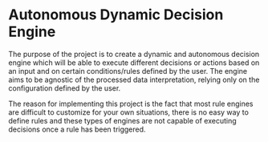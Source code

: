 # Autonomous Dynamic Decision Engine

The purpose of the project is to create a dynamic and autonomous decision engine which will be able to execute different decisions or actions based on an input and on certain conditions/rules defined by the user. The engine aims to be agnostic of the processed data interpretation, relying only on the configuration defined by the user. 

The reason for implementing this project is the fact that most rule engines are difficult to customize for your own situations, there is no easy way to define rules and these types of engines are not capable of executing decisions once a rule has been triggered.

